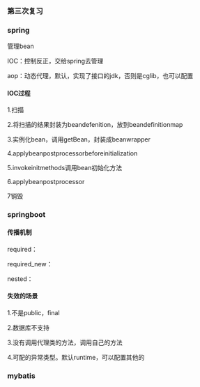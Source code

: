 ### 第三次复习



### spring

管理bean

IOC：控制反正，交给spring去管理

aop：动态代理，默认，实现了接口的jdk，否则是cglib，也可以配置



#### IOC过程

1.扫描

2.将扫描的结果封装为beandefenition，放到beandefinitionmap

3.实例化bean，调用getBean，封装成beanwrapper

4.applybeanpostprocessorbeforeinitialization

5.invokeinitmethods调用bean初始化方法

6.applybeanpostprocessor

7销毁



### springboot

#### 传播机制

required：

required_new：

nested：



#### 失效的场景

1.不是public，final

2.数据库不支持

3.没有调用代理类的方法，调用自己的方法

4.可配的异常类型。默认runtime，可以配置其他的

### mybatis

